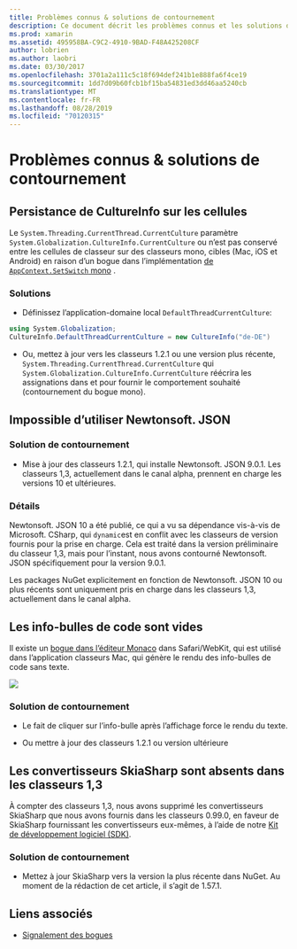 ```yaml
---
title: Problèmes connus & solutions de contournement
description: Ce document décrit les problèmes connus et les solutions de contournement pour Xamarin Workbooks. Il aborde les problèmes CultureInfo, les problèmes JSON et bien plus encore.
ms.prod: xamarin
ms.assetid: 495958BA-C9C2-4910-9BAD-F48A425208CF
author: lobrien
ms.author: laobri
ms.date: 03/30/2017
ms.openlocfilehash: 3701a2a111c5c18f694def241b1e888fa6f4ce19
ms.sourcegitcommit: 1dd7d09b60fcb1bf15ba54831ed3dd46aa5240cb
ms.translationtype: MT
ms.contentlocale: fr-FR
ms.lasthandoff: 08/28/2019
ms.locfileid: "70120315"
---
```

# <a name="known-issues--workarounds"></a>Problèmes connus & solutions de contournement

## <a name="persistence-of-cultureinfo-across-cells"></a>Persistance de CultureInfo sur les cellules

Le `System.Threading.CurrentThread.CurrentCulture` paramètre `System.Globalization.CultureInfo.CurrentCulture` ou n’est pas conservé entre les cellules de classeur sur des classeurs mono, cibles (Mac, iOS et Android) en raison d’un bogue dans l’implémentation [de `AppContext.SetSwitch` mono][appcontext-bug] .

### <a name="workarounds"></a>Solutions

- Définissez l’application-domaine local `DefaultThreadCurrentCulture`:

```csharp
using System.Globalization;
CultureInfo.DefaultThreadCurrentCulture = new CultureInfo("de-DE")
```

- Ou, mettez à jour vers les classeurs 1.2.1 ou une version plus récente, `System.Threading.CurrentThread.CurrentCulture` qui `System.Globalization.CultureInfo.CurrentCulture` réécrira les assignations dans et pour fournir le comportement souhaité (contournement du bogue mono).

## <a name="unable-to-use-newtonsoftjson"></a>Impossible d’utiliser Newtonsoft. JSON

### <a name="workaround"></a>Solution de contournement

- Mise à jour des classeurs 1.2.1, qui installe Newtonsoft. JSON 9.0.1.
  Les classeurs 1,3, actuellement dans le canal alpha, prennent en charge les versions 10 et ultérieures.

### <a name="details"></a>Détails

Newtonsoft. JSON 10 a été publié, ce qui a vu sa dépendance vis-à-vis de Microsoft. CSharp, qui `dynamic`est en conflit avec les classeurs de version fournis pour la prise en charge. Cela est traité dans la version préliminaire du classeur 1,3, mais pour l’instant, nous avons contourné Newtonsoft. JSON spécifiquement pour la version 9.0.1.

Les packages NuGet explicitement en fonction de Newtonsoft. JSON 10 ou plus récents sont uniquement pris en charge dans les classeurs 1,3, actuellement dans le canal alpha.

## <a name="code-tooltips-are-blank"></a>Les info-bulles de code sont vides

Il existe un [bogue dans l’éditeur Monaco][monaco-bug] dans Safari/WebKit, qui est utilisé dans l’application classeurs Mac, qui génère le rendu des info-bulles de code sans texte.

![](general-images/monaco-signature-help-bug.png)

### <a name="workaround"></a>Solution de contournement

- Le fait de cliquer sur l’info-bulle après l’affichage force le rendu du texte.

- Ou mettre à jour des classeurs 1.2.1 ou version ultérieure

[appcontext-bug]: https://bugzilla.xamarin.com/show_bug.cgi?id=54448
[monaco-bug]: https://github.com/Microsoft/monaco-editor/issues/408

## <a name="skiasharp-renderers-are-missing-in-workbooks-13"></a>Les convertisseurs SkiaSharp sont absents dans les classeurs 1,3

À compter des classeurs 1,3, nous avons supprimé les convertisseurs SkiaSharp que nous avons fournis dans les classeurs 0.99.0, en faveur de SkiaSharp fournissant les convertisseurs eux-mêmes, à l’aide de notre [Kit de développement logiciel (SDK)](~/tools/workbooks/sdk/index.md).

### <a name="workaround"></a>Solution de contournement

- Mettez à jour SkiaSharp vers la version la plus récente dans NuGet. Au moment de la rédaction de cet article, il s’agit de 1.57.1.

## <a name="related-links"></a>Liens associés

- [Signalement des bogues](~/tools/workbooks/install.md#reporting-bugs)
